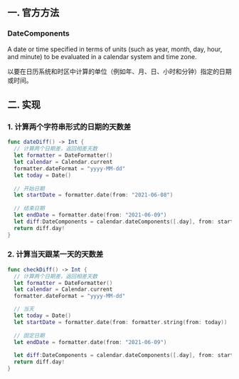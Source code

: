 ## 一. 官方方法

### **DateComponents**

A date or time specified in terms of units (such as year, month, day, hour, and minute) to be evaluated in a calendar system and time zone.

以要在日历系统和时区中计算的单位（例如年、月、日、小时和分钟）指定的日期或时间。



## 二. 实现

### 1. 计算两个字符串形式的日期的天数差

```swift
func dateDiff() -> Int {
  // 计算两个日期差，返回相差天数
  let formatter = DateFormatter()
  let calendar = Calendar.current
  formatter.dateFormat = "yyyy-MM-dd"
  let today = Date()
  
  // 开始日期
  let startDate = formatter.date(from: "2021-06-08")
  
  // 结束日期
  let endDate = formatter.date(from: "2021-06-09")
  let diff:DateComponents = calendar.dateComponents([.day], from: startDate!, to: endDate!)
  return diff.day!
}
```



### 2. 计算当天跟某一天的天数差

```swift
func checkDiff() -> Int {
  // 计算两个日期差，返回相差天数
  let formatter = DateFormatter()
  let calendar = Calendar.current
  formatter.dateFormat = "yyyy-MM-dd"

  // 当天
  let today = Date()
  let startDate = formatter.date(from: formatter.string(from: today))
  
  // 固定日期
  let endDate = formatter.date(from: "2021-06-09")
  
  let diff:DateComponents = calendar.dateComponents([.day], from: startDate!, to: endDate!)
  return diff.day!
}
```


